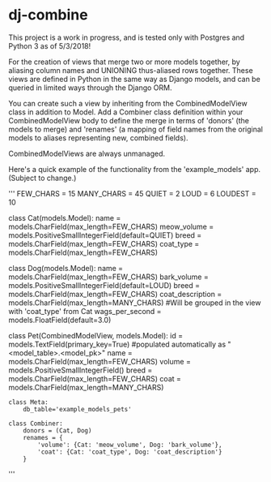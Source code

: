 # dj-combine

This project is a work in progress, and is tested only with Postgres and Python 3 as of 5/3/2018!

For the creation of views that merge two or more models together, by aliasing column names and UNIONING thus-aliased rows
together. These views are defined in Python in the same way as Django models, and can be queried in limited ways through 
the Django ORM.

You can create such a view by inheriting from the CombinedModelView class in addition to Model. Add a Combiner class definition
within your CombinedModelView body to define the merge in terms of 'donors' (the models to merge) and 'renames' (a mapping of 
field names from the original models to aliases representing new, combined fields).

CombinedModelViews are always unmanaged.

Here's a quick example of the functionality from the 'example_models' app. (Subject to change.)

'''
FEW_CHARS = 15
MANY_CHARS = 45
QUIET = 2
LOUD = 6
LOUDEST = 10

class Cat(models.Model):
    name = models.CharField(max_length=FEW_CHARS)
    meow_volume = models.PositiveSmallIntegerField(default=QUIET)
    breed = models.CharField(max_length=FEW_CHARS)
    coat_type = models.CharField(max_length=FEW_CHARS)


class Dog(models.Model):
    name = models.CharField(max_length=FEW_CHARS)
    bark_volume = models.PositiveSmallIntegerField(default=LOUD)
    breed = models.CharField(max_length=FEW_CHARS)
    coat_description = models.CharField(max_length=MANY_CHARS) #Will be grouped in the view with 'coat_type' from Cat
    wags_per_second = models.FloatField(default=3.0)


class Pet(CombinedModelView, models.Model):
    id = models.TextField(primary_key=True) #populated automatically as "<model_table>.<model_pk>"
    name = models.CharField(max_length=FEW_CHARS)
    volume = models.PositiveSmallIntegerField()
    breed = models.CharField(max_length=FEW_CHARS)
    coat = models.CharField(max_length=MANY_CHARS)

    class Meta:
        db_table='example_models_pets'

    class Combiner:
        donors = (Cat, Dog)
        renames = {
            'volume': {Cat: 'meow_volume', Dog: 'bark_volume'},
            'coat': {Cat: 'coat_type', Dog: 'coat_description'}
        }
'''